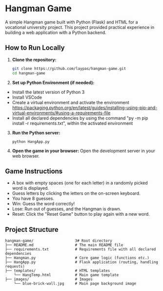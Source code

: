 # Hangman Game
A simple Hangman game built with Python (Flask) and HTML for a vocational university project. This project provided practical experience in building a web application with a Python backend.


## How to Run Locally
1.  **Clone the repository:**
    ```bash
    git clone https://github.com/laypas/hangman-game.git
    cd hangman-game
    ```

2.  **Set up Python Environment (if needed):**

*   Install the latest version of Python 3
*   Install VSCode
*   Create a virtual environment and activate the environment https://packaging.python.org/en/latest/guides/installing-using-pip-and-virtual-environments/#using-a-requirements-file
*   Install all declared dependencies by using the command "py -m pip install -r requirements.txt", within the activated environment

3.  **Run the Python server:**
    ```Phyton Terminal
    python HangApp.py
    ```

4.  **Open the game in your browser:**
    Open the development server in your web browser.


## Game Instructions

*   A box with empty spaces (one for each letter) in a randomly picked word is displayed.
*   Guess letters by clicking the letters on the on-screen keyboard.
*   You have 8 guesses.
*   Win: Guess the word correctly!
*   Lose: Run out of guesses, and the Hangman is drawn.
*   Reset: Click the "Reset Game" button to play again with a new word.


## Project Structure
```
hangman-game/                   3# Root directory
├── README.md                   # The main README file
├── requirements.txt            # Requirements file with all declared dependencies
├── Hangman.py                  # Core game logic (functions etc.)
├── HangApp.py                  # Flask application (routing, handling requests)
├── templates/                  # HTML templates
    └── HangTemp.html           # Main game template
├── images/                     # Images
    └── blue-brick-wall.jpg     # Main page background image
```
